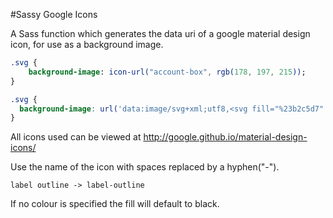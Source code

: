 #Sassy Google Icons

A Sass function which generates the data uri of a google material design icon, for use as a background image.

```sass
.svg {
    background-image: icon-url("account-box", rgb(178, 197, 215));
}
```

```css
.svg {
  background-image: url('data:image/svg+xml;utf8,<svg fill="%23b2c5d7" xmlns="http://www.w3.org/2000/svg" width="24" height="24" viewbox="0 0 24 24"><path d="M3 5v14c0 1.1.89 2 2 2h14c1.1 0 2-.9 2-2v-14c0-1.1-.9-2-2-2h-14c-1.11 0-2 .9-2 2zm12 4c0 1.66-1.34 3-3 3s-3-1.34-3-3 1.34-3 3-3 3 1.34 3 3zm-9 8c0-2 4-3.1 6-3.1s6 1.1 6 3.1v1h-12v-1z"/><path d="M0 0h24v24h-24z" fill="none"/></svg>');
}

```

All icons used can be viewed at http://google.github.io/material-design-icons/

Use the name of the icon with spaces replaced by a hyphen("-").

```
label outline -> label-outline
```
If no colour is specified the fill will default to black.
